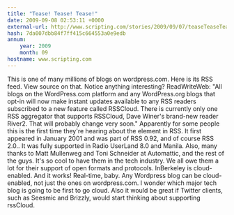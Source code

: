 ```yaml
---
title: "Tease! Tease! Tease!"
date: 2009-09-08 02:53:11 +0000
external-url: http://www.scripting.com/stories/2009/09/07/teaseTeaseTease.html
hash: 7da007dbb84f7ff415c664553a0e9edb
annum:
    year: 2009
    month: 09
hostname: www.scripting.com
---
```


This is one of many millions of blogs on wordpress.com.
Here is its RSS feed.
View source on that.
Notice anything interesting? 
ReadWriteWeb: "All blogs on the WordPress.com platform and any WordPress.org blogs that opt-in will now make instant updates available to any RSS readers subscribed to a new feature called RSSCloud. There is currently only one RSS aggregator that supports RSSCloud, Dave Winer's brand-new reader River2. That will probably change very soon."
Apparently for some people this is the first time they're hearing about the <cloud> element in RSS. It first appeared in January 2001 and was part of RSS 0.92, and of course RSS 2.0.. It was fully supported in Radio UserLand 8.0 and Manila. 
Also, many thanks to Matt Mullenweg and Toni Schneider at Automattic, and the rest of the guys. It's so cool to have them in the tech industry. We all owe them a lot for their support of open formats and protocols. 
InBerkeley is cloud-enabled. And it works! Real-time, baby. 
Any Wordpress blog can be cloud-enabled, not just the ones on wordpress.com. I wonder which major tech blog is going to be first to go cloud.
Also it would be great if Twitter clients, such as Seesmic and Brizzly, would start thinking about supporting rssCloud.
